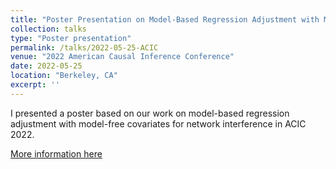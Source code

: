 ```yaml
---
title: "Poster Presentation on Model-Based Regression Adjustment with Model-Free Covariates for Network Interference"
collection: talks
type: "Poster presentation"
permalink: /talks/2022-05-25-ACIC
venue: "2022 American Causal Inference Conference"
date: 2022-05-25
location: "Berkeley, CA"
excerpt: ''
---
```


I presented a poster based on our work on model-based regression adjustment with model-free covariates for network interference in ACIC 2022.

[More information here](https://ctml.berkeley.edu/american-causal-inference-conference-2022)
